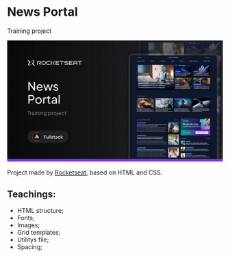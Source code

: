 # News Portal

Training project

![project img](./assets/cover.jpg)

Project made by [Rocketseat](https://www.rocketseat.com.br/), based on HTML and CSS.

## Teachings:

- HTML structure;
- Fonts;
- Images;
- Grid templates;
- Utilitys file;
- Spacing;